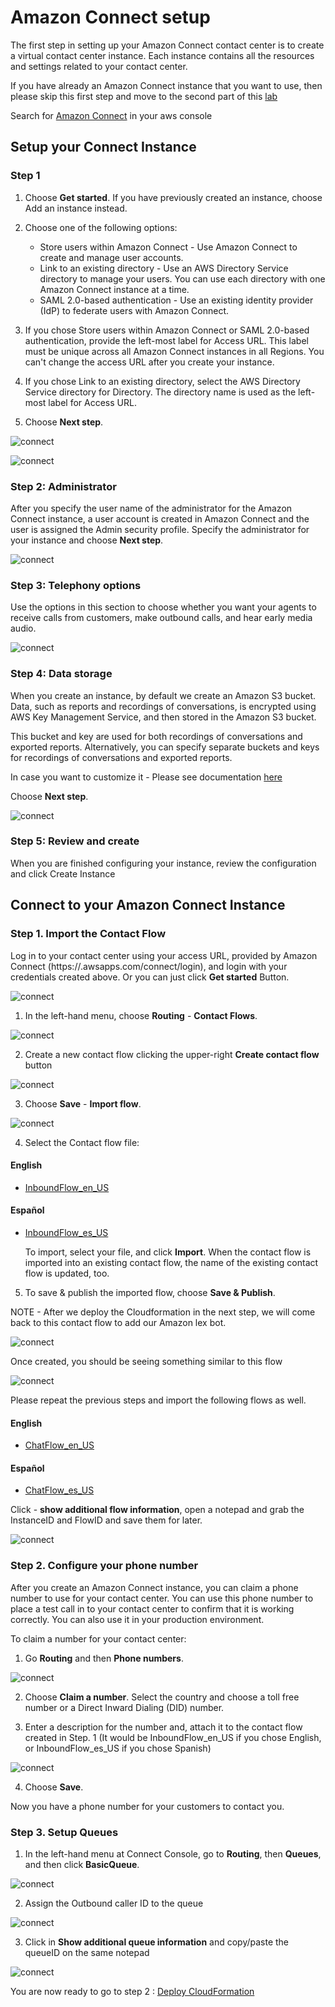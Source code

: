 # Amazon Connect setup

The first step in setting up your Amazon Connect contact center is to create a virtual contact center instance. Each instance contains all the resources and settings related to your contact center.

If you have already an Amazon Connect instance that you want to use, then please skip this first step and move to the second part of this [lab](https://github.com/andres-lindo/aws-multichannel-customer-engagement/blob/master/labs/01_AmazonConnect/README.md#connect-to-your-amazon-connect-instance)

Search for [Amazon Connect](https://console.aws.amazon.com/connect) in your aws console 

## Setup your Connect Instance

### Step 1

1. Choose **Get started**. If you have previously created an instance, choose Add an instance instead.

2. Choose one of the following options:
   - Store users within Amazon Connect - Use Amazon Connect to create and manage user accounts.
   - Link to an existing directory - Use an AWS Directory Service directory to manage your users. You can use each directory with one Amazon Connect instance at a time.
   - SAML 2.0-based authentication - Use an existing identity provider (IdP) to federate users with Amazon Connect.

3. If you chose Store users within Amazon Connect or SAML 2.0-based authentication, provide the left-most label for Access URL. This label must be unique across all Amazon Connect instances in all Regions. You can't change the access URL after you create your instance.

4. If you chose Link to an existing directory, select the AWS Directory Service directory for Directory. The directory name is used as the left-most label for Access URL.

5. Choose **Next step**.


![connect](./images/image%20(3).png)

![connect](./images/image%20(4).png)

### Step 2: Administrator

After you specify the user name of the administrator for the Amazon Connect instance, a user account is created in Amazon Connect and the user is assigned the Admin security profile. Specify the administrator for your instance and choose **Next step**.


![connect](./images/image%20(5).png)

### Step 3: Telephony options

Use the options in this section to choose whether you want your agents to receive calls from customers, make outbound calls, and hear early media audio.

![connect](./images/image%20(6).png)

### Step 4: Data storage

When you create an instance, by default we create an Amazon S3 bucket. Data, such as reports and recordings of conversations, is encrypted using AWS Key Management Service, and then stored in the Amazon S3 bucket.

This bucket and key are used for both recordings of conversations and exported reports. Alternatively, you can specify separate buckets and keys for recordings of conversations and exported reports.

In case you want to customize it - Please see documentation [here](https://docs.aws.amazon.com/connect/latest/adminguide/amazon-connect-instances.html)

Choose **Next step**.

![connect](./images/image%20(7).png)

### Step 5: Review and create
When you are finished configuring your instance, review the configuration and click Create Instance


## Connect to your Amazon Connect Instance


### Step 1. Import the Contact Flow

Log in to your contact center using your access URL, provided by Amazon Connect (https://<your-domain>.awsapps.com/connect/login), and login with your credentials created above. Or you can just click **Get started** Button. 

![connect](./images/ConnectInstance_Created.png)

1. In the left-hand menu, choose **Routing** - **Contact Flows**.

![connect](./images/image%20(11).png)

2. Create a new contact flow clicking the upper-right **Create contact flow** button

![connect](./images/image%20(12).png)

3. Choose **Save** - **Import flow**.

![connect](./images/image%20(13).png)

4. Select the Contact flow file:

#### English
- [InboundFlow_en_US](../../assets/bot-definition/amazon-connect/en_US/InboundFlow_en_US) 

#### Español
- [InboundFlow_es_US](../../assets/bot-definition/amazon-connect/es_US/InboundFlow_es_US) 

   To import, select your file, and click **Import**. When the contact flow is imported into an existing contact flow, the name of the existing contact flow is updated, too.

5. To save & publish the imported flow, choose **Save & Publish**.

NOTE - After we deploy the Cloudformation in the next step, we will come back to this contact flow to add our Amazon lex bot.

![connect](./images/image%20(14).png)

Once created, you should be seeing something similar to this flow

![connect](./images/image%20201(16).png)

Please repeat the previous steps and import the following flows as well.

#### English

- [ChatFlow_en_US](../../assets/bot-definition/amazon-connect/en_US/ChatFlow_en_US)

#### Español

- [ChatFlow_es_US](../../assets/bot-definition/amazon-connect/es_US/ChatFlow_es_US)

Click - **show additional flow information**, open a notepad and grab the InstanceID and FlowID and save them for later.

![connect](./images/image%20201(17).png)


### Step 2. Configure your phone number

After you create an Amazon Connect instance, you can claim a phone number to use for your contact center. You can use this phone number to place a test call in to your contact center to confirm that it is working correctly. You can also use it in your production environment.

To claim a number for your contact center:

1. Go  **Routing** and then **Phone numbers**.

![connect](./images/image%20(39)2.png)

2. Choose **Claim a number**. Select the country and choose a toll free number or a Direct Inward Dialing (DID) number.

3. Enter a description for the number and, attach it to the contact flow created in Step. 1 (It would be InboundFlow_en_US if you chose English, or InboundFlow_es_US if you chose Spanish)

![connect](./images/image%20201(44)2.png)

4. Choose **Save**.

Now you have a phone number for your customers to contact you.

### Step 3. Setup Queues

1. In the left-hand menu at Connect Console, go to **Routing**, then **Queues**, and then click  **BasicQueue**.

![connect](./images/image%20(17).png)

2. Assign the Outbound caller ID to the queue

![connect](./images/image%20201(18).png)

3. Click in **Show additional queue information** and copy/paste the queueID on the same notepad

![connect](./images/image%20201(19).png)


You are now ready to go to step 2 : [Deploy CloudFormation](../02_CloudFormation/README.md)
